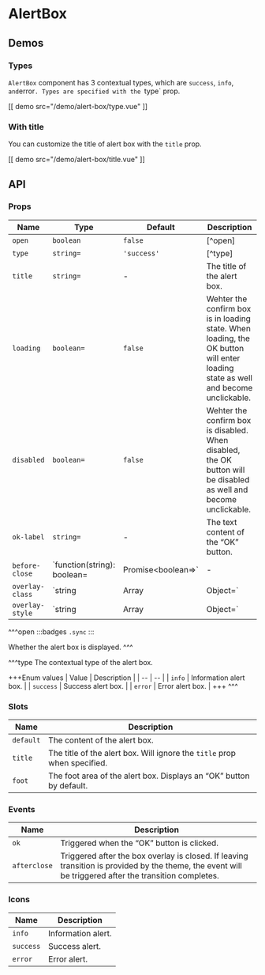 # AlertBox

## Demos

### Types

`AlertBox` component has 3 contextual types, which are `success`, `info`, ` and `error`. Types are specified with the `type` prop.

[[ demo src="/demo/alert-box/type.vue" ]]

### With title

You can customize the title of alert box with the `title` prop.

[[ demo src="/demo/alert-box/title.vue" ]]

## API

### Props

| Name | Type | Default | Description |
| -- | -- | -- | -- |
| `open` | `boolean` | `false` | [^open] |
| `type` | `string=` | `'success'` | [^type] |
| `title` | `string=` | - | The title of the alert box. |
| `loading` | `boolean=` | `false` | Wehter the confirm box is in loading state. When loading, the OK button will enter loading state as well and become unclickable. |
| `disabled` | `boolean=` | `false` | Wehter the confirm box is disabled. When disabled, the OK button will be disabled as well and become unclickable. |
| `ok-label` | `string=` | - | The text content of the “OK” button. |
| `before-close` | `function(string): boolean=|Promise<boolean=>` | - | Executed when user interaction is about to trigger closing the alert box. See the [`before-close`](./dialog#props) prop of the [`Dialog`](./dialog) component. |
| `overlay-class` | `string|Array|Object=` | - | See the [`overlay-class`](./overlay#props) prop of the [`Overlay`](./overlay) component. |
| `overlay-style` | `string|Array|Object=` | - | See the [`overlay-style`](./overlay#props) prop of the [`Overlay`](./overlay) component. |

^^^open
:::badges
`.sync`
:::

Whether the alert box is displayed.
^^^

^^^type
The contextual type of the alert box.

+++Enum values
| Value | Description |
| -- | -- |
| `info` | Information alert box. |
| `success` | Success alert box. |
| `error` | Error alert box. |
+++
^^^

### Slots

| Name | Description |
| -- | -- |
| `default` | The content of the alert box. |
| `title` | The title of the alert box. Will ignore the `title` prop when specified. |
| `foot` | The foot area of the alert box. Displays an “OK” button by default. |

### Events

| Name | Description |
| -- | -- |
| `ok` | Triggered when the “OK” button is clicked. |
| `afterclose` | Triggered after the box overlay is closed. If leaving transition is provided by the theme, the event will be triggered after the transition completes. |

### Icons

| Name | Description |
| -- | -- |
| `info` | Information alert. |
| `success` | Success alert. |
| `error` | Error alert. |
